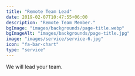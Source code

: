 ```yaml
---
title: "Remote Team Lead"
date: 2019-02-07T10:47:55+06:00
description: "Remote Team Member."
bgImage: "images/backgrounds/page-title.webp"
bgImageAlt: "images/backgrounds/page-title.jpg"
image: "images/service/service-6.jpg"
icon: "fa-bar-chart"
type: "service"
---
```


We will lead your team.  
